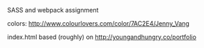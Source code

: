SASS and webpack assignment


colors: http://www.colourlovers.com/color/7AC2E4/Jenny_Vang

index.html based (roughly) on http://youngandhungry.co/portfolio
